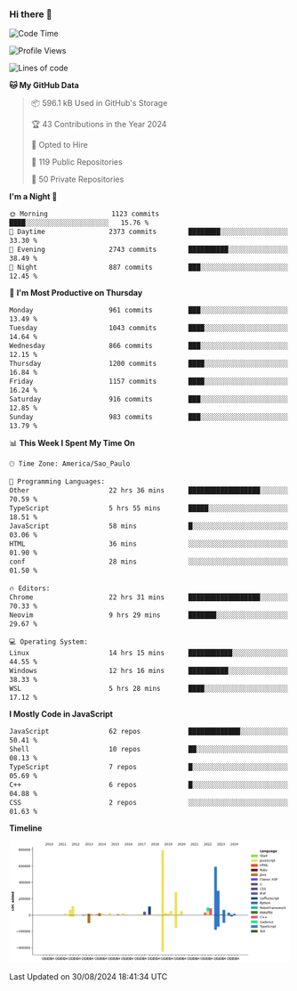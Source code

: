 ### Hi there 👋

<!--START_SECTION:waka-->
![Code Time](http://img.shields.io/badge/Code%20Time-6%2C342%20hrs%2023%20mins-blue)

![Profile Views](http://img.shields.io/badge/Profile%20Views-0-blue)

![Lines of code](https://img.shields.io/badge/From%20Hello%20World%20I%27ve%20Written-2.9%20million%20lines%20of%20code-blue)

**🐱 My GitHub Data** 

> 📦 596.1 kB Used in GitHub's Storage 
 > 
> 🏆 43 Contributions in the Year 2024
 > 
> 💼 Opted to Hire
 > 
> 📜 119 Public Repositories 
 > 
> 🔑 50 Private Repositories 
 > 
**I'm a Night 🦉** 

```text
🌞 Morning                1123 commits        ████░░░░░░░░░░░░░░░░░░░░░   15.76 % 
🌆 Daytime                2373 commits        ████████░░░░░░░░░░░░░░░░░   33.30 % 
🌃 Evening                2743 commits        ██████████░░░░░░░░░░░░░░░   38.49 % 
🌙 Night                  887 commits         ███░░░░░░░░░░░░░░░░░░░░░░   12.45 % 
```
📅 **I'm Most Productive on Thursday** 

```text
Monday                   961 commits         ███░░░░░░░░░░░░░░░░░░░░░░   13.49 % 
Tuesday                  1043 commits        ████░░░░░░░░░░░░░░░░░░░░░   14.64 % 
Wednesday                866 commits         ███░░░░░░░░░░░░░░░░░░░░░░   12.15 % 
Thursday                 1200 commits        ████░░░░░░░░░░░░░░░░░░░░░   16.84 % 
Friday                   1157 commits        ████░░░░░░░░░░░░░░░░░░░░░   16.24 % 
Saturday                 916 commits         ███░░░░░░░░░░░░░░░░░░░░░░   12.85 % 
Sunday                   983 commits         ███░░░░░░░░░░░░░░░░░░░░░░   13.79 % 
```


📊 **This Week I Spent My Time On** 

```text
🕑︎ Time Zone: America/Sao_Paulo

💬 Programming Languages: 
Other                    22 hrs 36 mins      ██████████████████░░░░░░░   70.59 % 
TypeScript               5 hrs 55 mins       █████░░░░░░░░░░░░░░░░░░░░   18.51 % 
JavaScript               58 mins             █░░░░░░░░░░░░░░░░░░░░░░░░   03.06 % 
HTML                     36 mins             ░░░░░░░░░░░░░░░░░░░░░░░░░   01.90 % 
conf                     28 mins             ░░░░░░░░░░░░░░░░░░░░░░░░░   01.50 % 

🔥 Editors: 
Chrome                   22 hrs 31 mins      ██████████████████░░░░░░░   70.33 % 
Neovim                   9 hrs 29 mins       ███████░░░░░░░░░░░░░░░░░░   29.67 % 

💻 Operating System: 
Linux                    14 hrs 15 mins      ███████████░░░░░░░░░░░░░░   44.55 % 
Windows                  12 hrs 16 mins      ██████████░░░░░░░░░░░░░░░   38.33 % 
WSL                      5 hrs 28 mins       ████░░░░░░░░░░░░░░░░░░░░░   17.12 % 
```

**I Mostly Code in JavaScript** 

```text
JavaScript               62 repos            █████████████░░░░░░░░░░░░   50.41 % 
Shell                    10 repos            ██░░░░░░░░░░░░░░░░░░░░░░░   08.13 % 
TypeScript               7 repos             █░░░░░░░░░░░░░░░░░░░░░░░░   05.69 % 
C++                      6 repos             █░░░░░░░░░░░░░░░░░░░░░░░░   04.88 % 
CSS                      2 repos             ░░░░░░░░░░░░░░░░░░░░░░░░░   01.63 % 
```



**Timeline**

![Lines of Code chart](https://raw.githubusercontent.com/jampow/jampow/master/assets/bar_graph.png)


 Last Updated on 30/08/2024 18:41:34 UTC
<!--END_SECTION:waka-->
